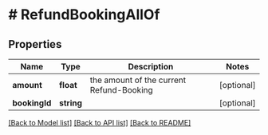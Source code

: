 # # RefundBookingAllOf

## Properties

Name | Type | Description | Notes
------------ | ------------- | ------------- | -------------
**amount** | **float** | the amount of the current Refund-Booking | [optional]
**bookingId** | **string** |  | [optional]

[[Back to Model list]](../../README.md#models) [[Back to API list]](../../README.md#endpoints) [[Back to README]](../../README.md)
